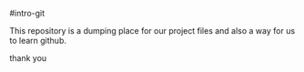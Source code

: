 #intro-git

This repository is a dumping place for our project files and also a way for us to learn github.

thank you
